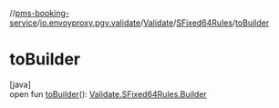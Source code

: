 //[pms-booking-service](../../../../index.md)/[io.envoyproxy.pgv.validate](../../index.md)/[Validate](../index.md)/[SFixed64Rules](index.md)/[toBuilder](to-builder.md)

# toBuilder

[java]\
open fun [toBuilder](to-builder.md)(): [Validate.SFixed64Rules.Builder](-builder/index.md)